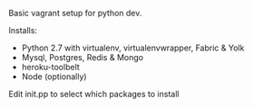 Basic vagrant setup for python dev.

Installs:
* Python 2.7 with virtualenv, virtualenvwrapper, Fabric & Yolk
* Mysql, Postgres, Redis & Mongo
* heroku-toolbelt
* Node (optionally)

Edit init.pp to select which packages to install
